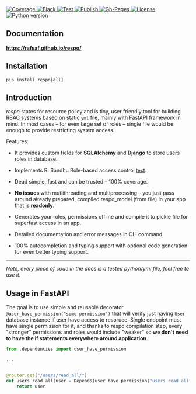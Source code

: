 <a href="https://codecov.io/gh/rafsaf/respo" target="_blank">
  <img src="https://img.shields.io/codecov/c/github/rafsaf/respo" alt="Coverage">
</a>

<a href="https://github.com/psf/black" target="_blank">
    <img src="https://img.shields.io/badge/code%20style-black-lightgrey" alt="Black">
</a>

<a href="https://github.com/rafsaf/respo/actions?query=workflow%3ATest" target="_blank">
    <img src="https://github.com/rafsaf/respo/workflows/Test/badge.svg" alt="Test">
</a>

<a href="https://github.com/rafsaf/respo/actions?query=workflow%3APublish" target="_blank">
  <img src="https://github.com/rafsaf/respo/workflows/Publish/badge.svg" alt="Publish">
</a>

<a href="https://github.com/rafsaf/respo/actions?query=workflow%3AGh-Pages" target="_blank">
  <img src="https://github.com/rafsaf/respo/workflows/Gh-Pages/badge.svg" alt="Gh-Pages">
</a>

<a href="https://github.com/rafsaf/respo/blob/main/LICENSE" target="_blank">
    <img src="https://img.shields.io/github/license/rafsaf/respo" alt="License">
</a>

<a href="https://pypi.org/project/respo/" target="_blank">
    <img src="https://img.shields.io/pypi/pyversions/respo" alt="Python version">
</a>

## Documentation

**https://rafsaf.github.io/respo/**

## Installation

```
pip install respo[all]
```

## Introduction

_respo_ states for resource policy and is tiny, user friendly tool for building RBAC systems based on static `yml` file, mainly with FastAPI framework in mind. In most cases – for even large set of roles – single file would be enough to provide restricting system access.

Features:

- It provides custom fields for **SQLAlchemy** and **Django** to store users roles in database.

- Implements R. Sandhu Role-based access control [text](https://profsandhu.com/articles/advcom/adv_comp_rbac.pdf).

- Dead simple, fast and can be trusted – 100% coverage.

- **No issues** with mutlithreading and multiprocessing – you just pass around already prepared, compiled respo_model (from file) in your app that is **readonly**.

- Generates your roles, permissions offline and compile it to pickle file for superfast access in an app.

- Detailed documentation and error messages in CLI command.

- 100% autocompletion and typing support with optional code generation for even better typing support.

---

_Note, every piece of code in the docs is a tested python/yml file, feel free to use it._

## Usage in FastAPI

The goal is to use simple and reusable decorator `@user_have_permission("some permission")` that will verify just having `User` database instance if user have access to resoruce. Single endpoint must have single permission for it, and thanks to respo compilation step, every "stronger" permissions and roles would include "weaker" so **we don't need to have the if statements everywhere around application**.

```python
from .dependencies import user_have_permission

...


@router.get("/users/read_all/")
def users_read_all(user = Depends(user_have_permission("users.read_all"))):
    return user

```
